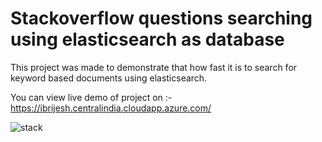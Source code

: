 # Stackoverflow questions searching using elasticsearch as database

This project was made to demonstrate that how fast it is to search for keyword based documents using elasticsearch.

You can view live demo of project  on :- https://ibrijesh.centralindia.cloudapp.azure.com/


![stack](https://user-images.githubusercontent.com/41025295/126439945-7e4a5c3b-776e-4c1b-adec-81237f9b630b.gif)


